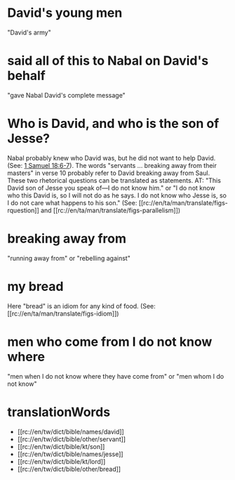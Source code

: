 # David's young men

"David's army"

# said all of this to Nabal on David's behalf

"gave Nabal David's complete message"

# Who is David, and who is the son of Jesse?

Nabal probably knew who David was, but he did not want to help David. (See: [1 Samuel 18:6-7](../18/06.md)). The words "servants ... breaking away from their masters" in verse 10 probably refer to David breaking away from Saul. These two rhetorical questions can be translated as statements. AT: "This David son of Jesse you speak of—I do not know him." or "I do not know who this David is, so I will not do as he says. I do not know who Jesse is, so I do not care what happens to his son." (See: [[rc://en/ta/man/translate/figs-rquestion]] and [[rc://en/ta/man/translate/figs-parallelism]])

# breaking away from

"running away from" or "rebelling against"

# my bread

Here "bread" is an idiom for any kind of food. (See: [[rc://en/ta/man/translate/figs-idiom]])

# men who come from I do not know where

"men when I do not know where they have come from" or "men whom I do not know"

# translationWords

* [[rc://en/tw/dict/bible/names/david]]
* [[rc://en/tw/dict/bible/other/servant]]
* [[rc://en/tw/dict/bible/kt/son]]
* [[rc://en/tw/dict/bible/names/jesse]]
* [[rc://en/tw/dict/bible/kt/lord]]
* [[rc://en/tw/dict/bible/other/bread]]